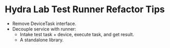 # Hydra Lab Test Runner Refactor Tips

- Remove DeviceTask interface.
- Decouple service with runner:
  - Intake test task + device, execute task, and get result.
  - A standalone library.